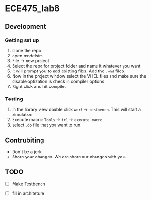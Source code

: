 # ECE475_lab6

## Development

### Getting set up

1. clone the repo 
2. open modelsim 
3. File -> new project 
4. Select the repo for project folder and name it whatever you want 
5. It will prompt you to add existing files. Add the `.vhd` files.
6. Now in the project window select the VHDL files and make sure the disable optization is check in compiler options
7. Right click and hit compile. 


### Testing

1. In the library view double click `work` -> `testbench`. This will start a simulation 
2. Execute macro: `Tools` -> `tcl` -> `execute macro`
3. select `.do` file that you want to run. 


## Contrubiting 

- Don't be a jerk. 
- Share your changes. We are share our changes with you. 



## TODO 

- [ ] Make Testbench
- [ ] fill in architeture

